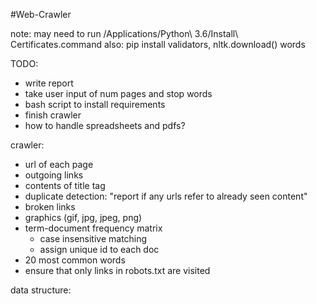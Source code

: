 #Web-Crawler

note: may need to run /Applications/Python\ 3.6/Install\ Certificates.command
	also: pip install validators, nltk.download() words

TODO:
- write report
- take user input of num pages and stop words
- bash script to install requirements
- finish crawler
- how to handle spreadsheets and pdfs?



crawler:
- url of each page
- outgoing links
- contents of title tag
- duplicate detection: "report if any urls refer to already seen content"
- broken links
- graphics (gif, jpg, jpeg, png)
- term-document frequency matrix
	- case insensitive matching
	- assign unique id to each doc
- 20 most common words
- ensure that only links in robots.txt are visited

data structure:

